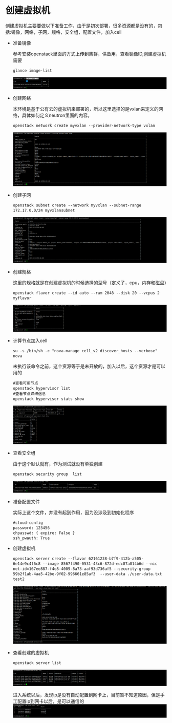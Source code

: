 # 创建虚拟机

创建虚拟机主要要做以下准备工作，由于是初次部署，很多资源都是没有的，包括:镜像，网络，子网，规格，安全组，配置文件，加入cell

- 准备镜像

  参考安装openstack里面的方式上传到集群，供备用，查看镜像ID,创建虚拟机需要

  ```
  glance image-list
  ```

  ![image-20231211111739746](.CreateCVM/image-20231211111739746.png)

  

- 创建网络

  本环境是基于公有云的虚拟机来部署的，所以这里选择的是vxlan来定义的网络，具体如何定义neutron里面的内容。

  ```
  openstack network create myvxlan --provider-network-type vxlan
  ```

  ![image-20231211111605071](.CreateCVM/image-20231211111605071.png)

- 创建子网

   ```
   openstack subnet create --network myvxlan --subnet-range 172.17.0.0/24 myvxlansubnet
   ```

  ![image-20231211111814435](.CreateCVM/image-20231211111814435.png)

- 创建规格

  这里的规格就是在创建虚拟机的时候选择的型号（定义了，cpu，内存和磁盘）

  ```
  openstack flavor create --id auto --ram 2048 --disk 20 --vcpus 2 myflavor
  ```

  ![image-20231211111853513](.CreateCVM/image-20231211111853513.png)

- 计算节点加入cell

  ```
  su -s /bin/sh -c "nova-manage cell_v2 discover_hosts --verbose" nova
  ```

  未执行该命令之前，这个资源等于是未开放的，加入以后，这个资源才是可以用的

  ```
  #查看可用节点
  openstack hypervisor list
  #查看节点详细信息
  openstack hypervisor stats show
  ```

  ![image-20231211112734924](.CreateCVM/image-20231211112734924.png)

- 查看安全组

  由于这个默认就有，作为测试就没有单独创建

  ```
  openstack security group  list
  ```

  ![image-20231211113005657](.CreateCVM/image-20231211113005657.png)

 

- 准备配置文件

  实际上这个文件，并没有起到作用，因为没涉及到初始化程序

  ```
  #cloud-config
  password: 123456
  chpasswd: { expire: False }
  ssh_pwauth: True
  ```

- 创建虚拟机

  ``` 
  openstack server create --flavor 62161238-b7f9-412b-a505-6e14e9c4f6c8 --image 8567f490-0531-43c6-872d-edc87a814b6d --nic net-id=167ee887-f4e8-4009-8a73-aaf93d736af5 --security-group 59b2f1ab-4aa5-42be-9f02-996661e85af3  --user-data ./user-data.txt test2   
  ```

  ![image-20231211121248569](.CreateCVM/image-20231211121248569.png)

- 查看创建的虚拟机

  ```
  openstack server list
  ```

  ![image-20231211120902228](.CreateCVM/image-20231211120902228.png)

   进入系统以后，发现ip是没有自动配置到网卡上，目前暂不知道原因，但是手工配置ip到网卡以后，是可以通信的
  ![image-20231211122030015](.CreateCVM/image-20231211122030015.png)

